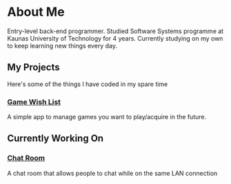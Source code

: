 # About Me

Entry-level back-end programmer. Studied Software Systems programme at Kaunas University of Technology for 4 years. Currently studying on my own to keep learning new things every day.

## My Projects

Here's some of the things I have coded in my spare time

### [Game Wish List](https://mantasvis.github.io/GameWishlist)

A simple app to manage games you want to play/acquire in the future.

## Currently Working On

### [Chat Room](https://mantasvis.github.io/ChatRoom)

A chat room that allows people to chat while on the same LAN connection
